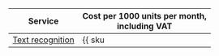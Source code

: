| Service | Cost per 1000 units per month,<br> including VAT |
| ----- | ----- |
| [Text recognition](../../vision/concepts/ocr/index.md) | {{ sku|KZT|ai.vision.text_detection|int|string }} |